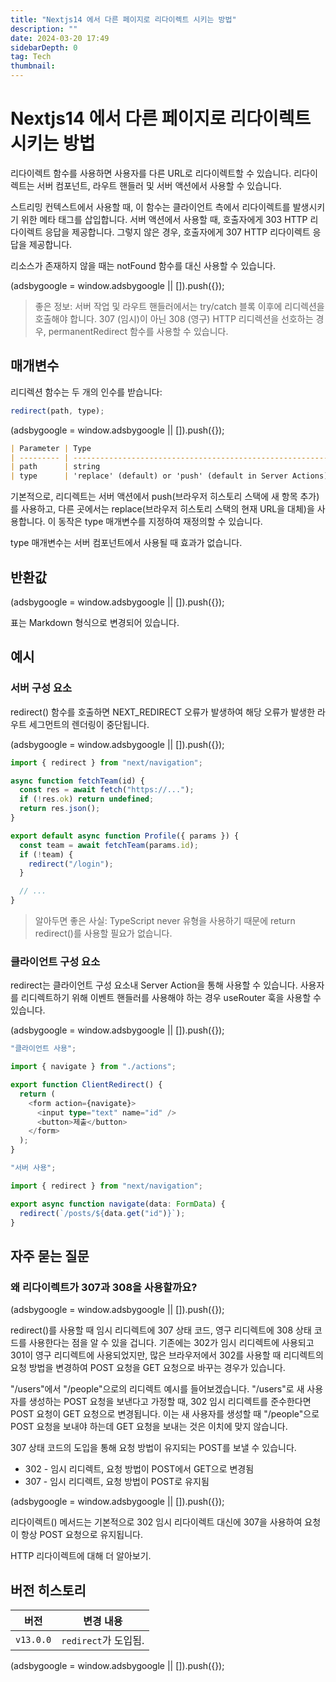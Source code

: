 ```yaml
---
title: "Nextjs14 에서 다른 페이지로 리다이렉트 시키는 방법"
description: ""
date: 2024-03-20 17:49
sidebarDepth: 0
tag: Tech
thumbnail:
---
```


# Nextjs14 에서 다른 페이지로 리다이렉트 시키는 방법

리다이렉트 함수를 사용하면 사용자를 다른 URL로 리다이렉트할 수 있습니다. 리다이렉트는 서버 컴포넌트, 라우트 핸들러 및 서버 액션에서 사용할 수 있습니다.

스트리밍 컨텍스트에서 사용할 때, 이 함수는 클라이언트 측에서 리다이렉트를 발생시키기 위한 메타 태그를 삽입합니다. 서버 액션에서 사용할 때, 호출자에게 303 HTTP 리다이렉트 응답을 제공합니다. 그렇지 않은 경우, 호출자에게 307 HTTP 리다이렉트 응답을 제공합니다.

리소스가 존재하지 않을 때는 notFound 함수를 대신 사용할 수 있습니다.

<!-- ui-log 수평형 -->

<ins class="adsbygoogle"
      style="display:block"
      data-ad-client="ca-pub-4877378276818686"
      data-ad-slot="9743150776"
      data-ad-format="auto"
      data-full-width-responsive="true"></ins>
<component is="script">
(adsbygoogle = window.adsbygoogle || []).push({});
</component>

> 좋은 정보:
> 서버 작업 및 라우트 핸들러에서는 try/catch 블록 이후에 리디렉션을 호출해야 합니다.
> 307 (임시)이 아닌 308 (영구) HTTP 리디렉션을 선호하는 경우, permanentRedirect 함수를 사용할 수 있습니다.

## 매개변수

리디렉션 함수는 두 개의 인수를 받습니다:

```js
redirect(path, type);
```

<!-- ui-log 수평형 -->

<ins class="adsbygoogle"
      style="display:block"
      data-ad-client="ca-pub-4877378276818686"
      data-ad-slot="9743150776"
      data-ad-format="auto"
      data-full-width-responsive="true"></ins>
<component is="script">
(adsbygoogle = window.adsbygoogle || []).push({});
</component>

```markdown
| Parameter | Type                                                      | Description                                                 |
| --------- | --------------------------------------------------------- | ----------------------------------------------------------- |
| path      | string                                                    | The URL to redirect to. Can be a relative or absolute path. |
| type      | 'replace' (default) or 'push' (default in Server Actions) | The type of redirect to perform.                            |
```

기본적으로, 리디렉트는 서버 액션에서 push(브라우저 히스토리 스택에 새 항목 추가)를 사용하고, 다른 곳에서는 replace(브라우저 히스토리 스택의 현재 URL을 대체)을 사용합니다. 이 동작은 type 매개변수를 지정하여 재정의할 수 있습니다.

type 매개변수는 서버 컴포넌트에서 사용될 때 효과가 없습니다.

## 반환값

<!-- ui-log 수평형 -->

<ins class="adsbygoogle"
      style="display:block"
      data-ad-client="ca-pub-4877378276818686"
      data-ad-slot="9743150776"
      data-ad-format="auto"
      data-full-width-responsive="true"></ins>
<component is="script">
(adsbygoogle = window.adsbygoogle || []).push({});
</component>

표는 Markdown 형식으로 변경되어 있습니다.

## 예시

### 서버 구성 요소

redirect() 함수를 호출하면 NEXT_REDIRECT 오류가 발생하여 해당 오류가 발생한 라우트 세그먼트의 렌더링이 중단됩니다.

<!-- ui-log 수평형 -->

<ins class="adsbygoogle"
      style="display:block"
      data-ad-client="ca-pub-4877378276818686"
      data-ad-slot="9743150776"
      data-ad-format="auto"
      data-full-width-responsive="true"></ins>
<component is="script">
(adsbygoogle = window.adsbygoogle || []).push({});
</component>

```js
import { redirect } from "next/navigation";

async function fetchTeam(id) {
  const res = await fetch("https://...");
  if (!res.ok) return undefined;
  return res.json();
}

export default async function Profile({ params }) {
  const team = await fetchTeam(params.id);
  if (!team) {
    redirect("/login");
  }

  // ...
}
```

> 알아두면 좋은 사실: TypeScript never 유형을 사용하기 때문에 return redirect()를 사용할 필요가 없습니다.

### 클라이언트 구성 요소

redirect는 클라이언트 구성 요소내 Server Action을 통해 사용할 수 있습니다. 사용자를 리디렉트하기 위해 이벤트 핸들러를 사용해야 하는 경우 useRouter 훅을 사용할 수 있습니다.

<!-- ui-log 수평형 -->

<ins class="adsbygoogle"
      style="display:block"
      data-ad-client="ca-pub-4877378276818686"
      data-ad-slot="9743150776"
      data-ad-format="auto"
      data-full-width-responsive="true"></ins>
<component is="script">
(adsbygoogle = window.adsbygoogle || []).push({});
</component>

```typescript
"클라이언트 사용";

import { navigate } from "./actions";

export function ClientRedirect() {
  return (
    <form action={navigate}>
      <input type="text" name="id" />
      <button>제출</button>
    </form>
  );
}
```

```typescript
"서버 사용";

import { redirect } from "next/navigation";

export async function navigate(data: FormData) {
  redirect(`/posts/${data.get("id")}`);
}
```

## 자주 묻는 질문

### 왜 리다이렉트가 307과 308을 사용할까요?

<!-- ui-log 수평형 -->

<ins class="adsbygoogle"
      style="display:block"
      data-ad-client="ca-pub-4877378276818686"
      data-ad-slot="9743150776"
      data-ad-format="auto"
      data-full-width-responsive="true"></ins>
<component is="script">
(adsbygoogle = window.adsbygoogle || []).push({});
</component>

redirect()를 사용할 때 임시 리디렉트에 307 상태 코드, 영구 리디렉트에 308 상태 코드를 사용한다는 점을 알 수 있을 겁니다. 기존에는 302가 임시 리디렉트에 사용되고 301이 영구 리디렉트에 사용되었지만, 많은 브라우저에서 302를 사용할 때 리디렉트의 요청 방법을 변경하여 POST 요청을 GET 요청으로 바꾸는 경우가 있습니다.

"/users"에서 "/people"으로의 리디렉트 예시를 들어보겠습니다. "/users"로 새 사용자를 생성하는 POST 요청을 보낸다고 가정할 때, 302 임시 리디렉트를 준수한다면 POST 요청이 GET 요청으로 변경됩니다. 이는 새 사용자를 생성할 때 "/people"으로 POST 요청을 보내야 하는데 GET 요청을 보내는 것은 이치에 맞지 않습니다.

307 상태 코드의 도입을 통해 요청 방법이 유지되는 POST를 보낼 수 있습니다.

- 302 - 임시 리디렉트, 요청 방법이 POST에서 GET으로 변경됨
- 307 - 임시 리디렉트, 요청 방법이 POST로 유지됨

<!-- ui-log 수평형 -->

<ins class="adsbygoogle"
      style="display:block"
      data-ad-client="ca-pub-4877378276818686"
      data-ad-slot="9743150776"
      data-ad-format="auto"
      data-full-width-responsive="true"></ins>
<component is="script">
(adsbygoogle = window.adsbygoogle || []).push({});
</component>

리다이렉트() 메서드는 기본적으로 302 임시 리다이렉트 대신에 307을 사용하여 요청이 항상 POST 요청으로 유지됩니다.

HTTP 리다이렉트에 대해 더 알아보기.

## 버전 히스토리

| 버전      | 변경 내용            |
| --------- | -------------------- |
| `v13.0.0` | `redirect`가 도입됨. |

<!-- ui-log 수평형 -->

<ins class="adsbygoogle"
      style="display:block"
      data-ad-client="ca-pub-4877378276818686"
      data-ad-slot="9743150776"
      data-ad-format="auto"
      data-full-width-responsive="true"></ins>
<component is="script">
(adsbygoogle = window.adsbygoogle || []).push({});
</component>
